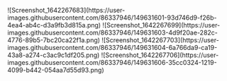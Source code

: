 <p float="left">
![Screenshot_1642267683](https://user-images.githubusercontent.com/86337946/149631601-93d746d9-f26b-4ea4-ab4c-d3a9fb3d815a.png)
![Screenshot_1642267699](https://user-images.githubusercontent.com/86337946/149631603-4d9f20ae-282c-4776-89b5-7bc20ca22f1a.png)
![Screenshot_1642267703](https://user-images.githubusercontent.com/86337946/149631604-6a766da9-ca19-43a8-a274-c3ac9c1df205.png)
![Screenshot_1642267706](https://user-images.githubusercontent.com/86337946/149631606-35cc0324-1219-4099-b442-054aa7d55d93.png)
</p>

